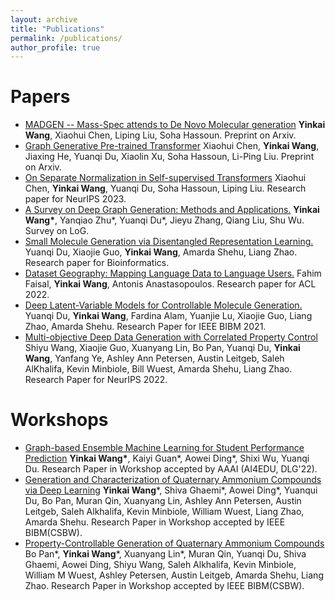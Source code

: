 ```yaml
---
layout: archive
title: "Publications"
permalink: /publications/
author_profile: true
---
```

Papers
======
 * [MADGEN -- Mass-Spec attends to De Novo Molecular generation](https://arxiv.org/abs/2501.01950) **Yinkai Wang**, Xiaohui Chen, Liping Liu, Soha Hassoun. Preprint on Arxiv.
 * [Graph Generative Pre-trained Transformer](https://arxiv.org/abs/2501.01073) Xiaohui Chen, **Yinkai Wang**, Jiaxing He, Yuanqi Du, Xiaolin Xu, Soha Hassoun, Li-Ping Liu. Preprint on Arxiv.
 * [On Separate Normalization in Self-supervised Transformers](https://neurips.cc/virtual/2023/poster/71078) Xiaohui Chen, **Yinkai Wang**, Yuanqi Du, Soha Hassoun, Liping Liu. Research paper for NeurIPS 2023.
 * [A Survey on Deep Graph Generation: Methods and Applications.](https://openreview.net/forum?id=Im8G9R1boQi) **Yinkai Wang\***, Yanqiao Zhu\*, Yuanqi Du\*, Jieyu Zhang, Qiang Liu, Shu Wu. Survey on LoG.
 * [Small Molecule Generation via Disentangled Representation Learning.](https://academic.oup.com/bioinformatics/article-abstract/38/12/3200/6576627) Yuanqi Du, Xiaojie Guo, **Yinkai Wang**, Amarda Shehu, Liang Zhao. Research paper for Bioinformatics. 
 * [Dataset Geography: Mapping Language Data to Language Users.](https://arxiv.org/abs/2112.03497) Fahim Faisal, **Yinkai Wang**, Antonis Anastasopoulos. Research paper for ACL 2022.
 * [Deep Latent-Variable Models for Controllable Molecule Generation.](https://ieeexplore.ieee.org/document/9669692) Yuanqi Du, **Yinkai Wang**, Fardina Alam, Yuanjie Lu, Xiaojie Guo, Liang Zhao, Amarda Shehu. Research Paper for IEEE BIBM 2021.
 * [Multi-objective Deep Data Generation with Correlated Property Control](https://arxiv.org/abs/2210.01796) Shiyu Wang, Xiaojie Guo, Xuanyang Lin, Bo Pan, Yuanqi Du, **Yinkai Wang**, Yanfang Ye, Ashley Ann Petersen, Austin Leitgeb, Saleh AlKhalifa, Kevin Minbiole, Bill Wuest, Amarda Shehu, Liang Zhao. Research Paper for NeurIPS 2022.

Workshops
======
* [Graph-based Ensemble Machine Learning for Student Performance Prediction](https://arxiv.org/abs/2112.07893) **Yinkai Wang\***, Kaiyi Guan\*, Aowei Ding\*, Shixi Wu, Yuanqi Du. Research Paper in Workshop accepted by AAAI (AI4EDU, DLG'22).
* [Generation and Characterization of Quaternary Ammonium Compounds via Deep Learning](https://ieeexplore.ieee.org/abstract/document/9995026/) **Yinkai Wang**\*, Shiva Ghaemi\*, Aowei Ding\*, Yuanqui Du, Bo Pan, Muran Qin, Xuanyang Lin, Ashley Ann Petersen, Austin Leitgeb, Saleh Alkhalifa, Kevin Minbiole, William Wuest, Liang Zhao, Amarda Shehu. Research Paper in Workshop accepted by IEEE BIBM(CSBW).
* [Property-Controllable Generation of Quaternary Ammonium Compounds](https://ieeexplore.ieee.org/abstract/document/9995064/) Bo Pan\*, **Yinkai Wang**\*, Xuanyang Lin\*, Muran Qin, Yuanqi Du, Shiva Ghaemi, Aowei Ding, Shiyu Wang, Saleh Alkhalifa, Kevin Minbiole, William M Wuest, Ashley Petersen, Austin Leitgeb, Amarda Shehu, Liang Zhao. Research Paper in Workshop accepted by IEEE BIBM(CSBW).
